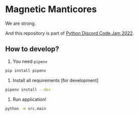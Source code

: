 # Magnetic Manticores

We are strong.

And this repository is part of [Python Discord Code Jam 2022](https://www.pythondiscord.com/events/code-jams/9/).

## How to develop?

1. You need `pipenv`

```bash
pip install pipenv
```

1. Install all requirements [for development]

```bash
pipenv install --dev
```

1. Run application!

```bash
python -m src.main
```
